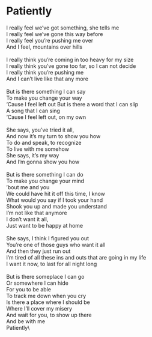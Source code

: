 # Patiently

I really feel we’ve got something, she tells me\
I really feel we’ve gone this way before\
I really feel you’re pushing me over\
And I feel, mountains over hills\
\
I really think you’re coming in too heavy for my size\
I really think you’ve gone too far, so I can not decide\
I really think you’re pushing me\
And I can’t live like that any more\
\
But is there something I can say\
To make you change your way\
‘Cause I feel left out
But is there a word that I can slip\
A song that I can sing\
‘Cause I feel left out, on my own\
\
She says, you’ve tried it all,\
And now it’s my turn to show you how\
To do and speak, to recognize\
To live with me somehow\
She says, it’s my way\
And I’m gonna show you how\
\
But is there something I can do\
To make you change your mind\
’bout me and you\
We could have hit it off this time, I know\
What would you say if I took your hand\
Shook you up and made you understand\
I’m not like that anymore\
I don’t want it all,\
Just want to be happy at home\
\
She says, I think I figured you out\
You’re one of those guys who want it all\
And then they just run out\
I’m tired of all these ins and outs that are going in my life\
I want it now, to last for all night long\
\
But is there someplace I can go\
Or somewhere I can hide\
For you to be able\
To track me down when you cry\
Is there a place where I should be\
Where I’ll cover my misery\
And wait for you, to show up there\
And be with me\
Patiently\
